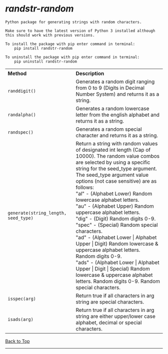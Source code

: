 # ***randstr-random***

    Python package for generating strings with random characters.

    Make sure to have the latest version of Python 3 installed although this should work with previous versions. 

    To install the package with pip enter command in terminal:
        pip install randstr-random

    To uninstall the package with pip enter command in terminal:
        pip uninstall randstr-random

<table width="100%">
	<tr>
		<th align="left">
            Method
        </th>
		<th align="left">
            Description
        </th>
	</tr>
	<tr>
		<td>
            <code>randdigit()</code>
        </td>
		<td>
            Generates a random digit ranging from 0 to 9 (Digits in Decimal Number System) and returns it as a string.
        </td>
	</tr>
    <tr>
		<td>
            <code>randalpha()</code>
        </td>
		<td>
            Generates a random lowercase letter from the english alphabet and returns it as a string.
        </td>
	</tr>
    <tr>
		<td>
            <code>randspec()</code>
        </td>
		<td>
            Generates a random special character and returns it as a string.
        </td>
	</tr>
    <tr>
		<td>
            <code>generate(string_length, seed_type)</code>
        </td>
		<td>
            Return a string with random values of designated int length (Cap of 10000).
            The random value combos are selected by using a specific string for the seed_type argument. <br/>
            The seed_type argument value options (not case sensitive) are as follows: <br/>
                "al" - (Alphabet Lower) Random lowercase alphabet letters. <br/>
                "au" - (Alphabet Upper) Random uppercase alphabet letters. <br/>
                "dig" - (Digit) Random digits 0-9. <br/>
                "spec" - (Special) Random special characters. <br/>
                "ad" - (Alphabet Lower | Alphabet Upper | Digit) Random lowercase & uppercase alphabet letters. Random digits 0-9. <br/>
                "ads" - (Alphabet Lower | Alphabet Upper | Digit | Special) Random lowercase & uppercase alphabet letters. Random digits 0-9. Random special characters.
        </td>
	</tr>
    <tr>
		<td>
            <code>isspec(arg)</code>
        </td>
		<td>
            Return true if all characters in arg string are special characters.
        </td>
	</tr>
    <tr>
		<td>
            <code>isads(arg)</code>
        </td>
		<td>
            Return true if all characters in arg string are either upper/lower case alphabet, decimal or special characters.
        </td>
	</tr>
</table>

[Back to Top](#randstr-random)

---
